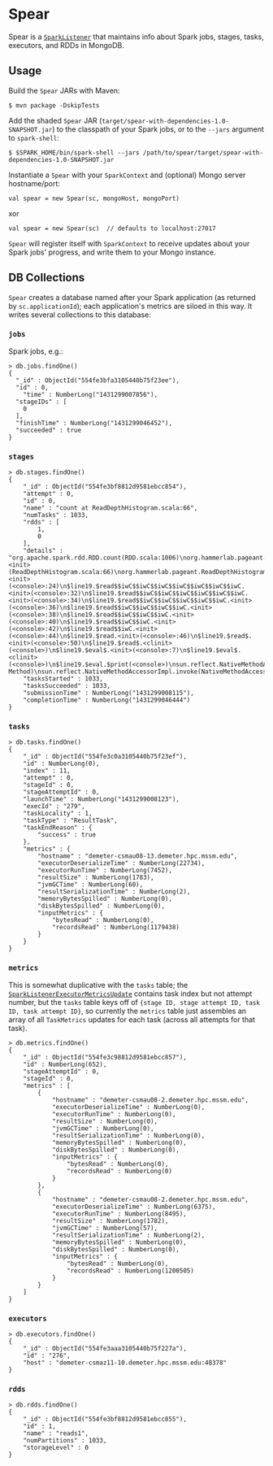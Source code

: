 # Spear
Spear is a [`SparkListener`](https://github.com/apache/spark/blob/v1.3.1/core/src/main/scala/org/apache/spark/scheduler/SparkListener.scala) that maintains info about Spark jobs, stages, tasks, executors, and RDDs in MongoDB.

## Usage

Build the `Spear` JARs with Maven:
```
$ mvn package -DskipTests
```

Add the shaded `Spear` JAR (`target/spear-with-dependencies-1.0-SNAPSHOT.jar`) to the classpath of your Spark jobs, or to the `--jars` argument to `spark-shell`:

```
$ $SPARK_HOME/bin/spark-shell --jars /path/to/spear/target/spear-with-dependencies-1.0-SNAPSHOT.jar
```

Instantiate a `Spear` with your `SparkContext` and (optional) Mongo server hostname/port:

```
val spear = new Spear(sc, mongoHost, mongoPort)
```
xor
```
val spear = new Spear(sc)  // defaults to localhost:27017
```

`Spear` will register itself with `SparkContext` to receive updates about your Spark jobs' progress, and write them to your Mongo instance.

## DB Collections

`Spear` creates a database named after your Spark application (as returned by `sc.applicationId`); each application's metrics are siloed in this way. It writes several collections to this database:

### `jobs`
Spark jobs, e.g.:
```
> db.jobs.findOne()
{
  "_id" : ObjectId("554fe3bfa3105440b75f23ee"),
  "id" : 0,
	"time" : NumberLong("1431299007856"),
  "stageIDs" : [
    0
  ],
  "finishTime" : NumberLong("1431299046452"),
  "succeeded" : true
}
```

### `stages`
```
> db.stages.findOne()
{
	"_id" : ObjectId("554fe3bf8812d9581ebcc854"),
	"attempt" : 0,
	"id" : 0,
	"name" : "count at ReadDepthHistogram.scala:66",
	"numTasks" : 1033,
	"rdds" : [
		1,
		0
	],
	"details" : "org.apache.spark.rdd.RDD.count(RDD.scala:1006)\norg.hammerlab.pageant.ReadDepthHistogram$Histogram2.<init>(ReadDepthHistogram.scala:66)\norg.hammerlab.pageant.ReadDepthHistogram$.run2(ReadDepthHistogram.scala:198)\n$line19.$read$$iwC$$iwC$$iwC$$iwC$$iwC$$iwC$$iwC$$iwC.<init>(<console>:24)\n$line19.$read$$iwC$$iwC$$iwC$$iwC$$iwC$$iwC$$iwC.<init>(<console>:32)\n$line19.$read$$iwC$$iwC$$iwC$$iwC$$iwC$$iwC.<init>(<console>:34)\n$line19.$read$$iwC$$iwC$$iwC$$iwC$$iwC.<init>(<console>:36)\n$line19.$read$$iwC$$iwC$$iwC$$iwC.<init>(<console>:38)\n$line19.$read$$iwC$$iwC$$iwC.<init>(<console>:40)\n$line19.$read$$iwC$$iwC.<init>(<console>:42)\n$line19.$read$$iwC.<init>(<console>:44)\n$line19.$read.<init>(<console>:46)\n$line19.$read$.<init>(<console>:50)\n$line19.$read$.<clinit>(<console>)\n$line19.$eval$.<init>(<console>:7)\n$line19.$eval$.<clinit>(<console>)\n$line19.$eval.$print(<console>)\nsun.reflect.NativeMethodAccessorImpl.invoke0(Native Method)\nsun.reflect.NativeMethodAccessorImpl.invoke(NativeMethodAccessorImpl.java:62)\nsun.reflect.DelegatingMethodAccessorImpl.invoke(DelegatingMethodAccessorImpl.java:43)",
	"tasksStarted" : 1033,
	"tasksSucceeded" : 1033,
	"submissionTime" : NumberLong("1431299008115"),
	"completionTime" : NumberLong("1431299046444")
}
```

### `tasks`
```
> db.tasks.findOne()
{
	"_id" : ObjectId("554fe3c0a3105440b75f23ef"),
	"id" : NumberLong(0),
	"index" : 11,
	"attempt" : 0,
	"stageId" : 0,
	"stageAttemptId" : 0,
	"launchTime" : NumberLong("1431299008123"),
	"execId" : "279",
	"taskLocality" : 1,
	"taskType" : "ResultTask",
	"taskEndReason" : {
		"success" : true
	},
	"metrics" : {
		"hostname" : "demeter-csmau08-13.demeter.hpc.mssm.edu",
		"executorDeserializeTime" : NumberLong(22734),
		"executorRunTime" : NumberLong(7452),
		"resultSize" : NumberLong(1783),
		"jvmGCTime" : NumberLong(60),
		"resultSerializationTime" : NumberLong(2),
		"memoryBytesSpilled" : NumberLong(0),
		"diskBytesSpilled" : NumberLong(0),
		"inputMetrics" : {
			"bytesRead" : NumberLong(0),
			"recordsRead" : NumberLong(1179438)
		}
	}
}
```
### `metrics`
This is somewhat duplicative with the `tasks` table; the [`SparkListenerExecutorMetricsUpdate`](https://github.com/apache/spark/blob/v1.3.1/core/src/main/scala/org/apache/spark/scheduler/SparkListener.scala#L101-L110) contains task index but not attempt number, but the `tasks` table keys off of `{stage ID, stage attempt ID, task ID, task attempt ID}`, so currently the `metrics` table just assembles an array of all `TaskMetrics` updates for each task (across all attempts for that task).
```
> db.metrics.findOne()
{
	"_id" : ObjectId("554fe3c98812d9581ebcc857"),
	"id" : NumberLong(652),
	"stageAttemptId" : 0,
	"stageId" : 0,
	"metrics" : [
		{
			"hostname" : "demeter-csmau08-2.demeter.hpc.mssm.edu",
			"executorDeserializeTime" : NumberLong(0),
			"executorRunTime" : NumberLong(0),
			"resultSize" : NumberLong(0),
			"jvmGCTime" : NumberLong(0),
			"resultSerializationTime" : NumberLong(0),
			"memoryBytesSpilled" : NumberLong(0),
			"diskBytesSpilled" : NumberLong(0),
			"inputMetrics" : {
				"bytesRead" : NumberLong(0),
				"recordsRead" : NumberLong(0)
			}
		},
		{
			"hostname" : "demeter-csmau08-2.demeter.hpc.mssm.edu",
			"executorDeserializeTime" : NumberLong(6375),
			"executorRunTime" : NumberLong(8495),
			"resultSize" : NumberLong(1782),
			"jvmGCTime" : NumberLong(57),
			"resultSerializationTime" : NumberLong(2),
			"memoryBytesSpilled" : NumberLong(0),
			"diskBytesSpilled" : NumberLong(0),
			"inputMetrics" : {
				"bytesRead" : NumberLong(0),
				"recordsRead" : NumberLong(1200505)
			}
		}
	]
}
```

### `executors`

```
> db.executors.findOne()
{
	"_id" : ObjectId("554fe3aaa3105440b75f227a"),
	"id" : "276",
	"host" : "demeter-csmaz11-10.demeter.hpc.mssm.edu:48378"
}
```

### `rdds`
```
> db.rdds.findOne()
{
	"_id" : ObjectId("554fe3bf8812d9581ebcc855"),
	"id" : 1,
	"name" : "reads1",
	"numPartitions" : 1033,
	"storageLevel" : 0
}
```
